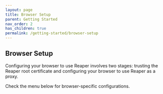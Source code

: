 ```yaml
---
layout: page
title: Browser Setup
parent: Getting Started
nav_order: 2
has_children: true
permalink: /getting-started/browser-setup
---
```


## Browser Setup

Configuring your browser to use Reaper involves two stages: trusting the Reaper root certificate and configuring your
browser to use Reaper as a proxy.

Check the menu below for browser-specific configurations.
